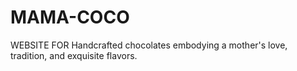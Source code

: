 # MAMA-COCO
WEBSITE FOR Handcrafted chocolates embodying a mother's love, tradition, and exquisite flavors.
